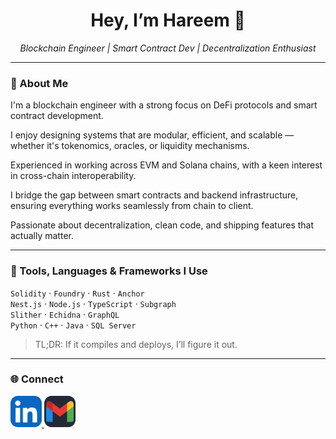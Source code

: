 <h1 align="center">Hey, I’m Hareem 👋</h1>
<p align="center">
  <em>Blockchain Engineer | Smart Contract Dev | Decentralization Enthusiast</em><br>
</p>

---

### 🚀 About Me
I'm a blockchain engineer with a strong focus on DeFi protocols and smart contract development.

I enjoy designing systems that are modular, efficient, and scalable — whether it's tokenomics, oracles, or liquidity mechanisms.

Experienced in working across EVM and Solana chains, with a keen interest in cross-chain interoperability.

I bridge the gap between smart contracts and backend infrastructure, ensuring everything works seamlessly from chain to client.

Passionate about decentralization, clean code, and shipping features that actually matter.

---

### 🔧 Tools, Languages & Frameworks I Use
`Solidity` · `Foundry` · `Rust` · `Anchor`  
`Nest.js` · `Node.js` · `TypeScript` · `Subgraph`  
`Slither` · `Echidna` · `GraphQL`  
`Python` · `C++` · `Java` · `SQL Server`

> TL;DR: If it compiles and deploys, I’ll figure it out.
> 
---

### 🌐 Connect
<a href="https://www.linkedin.com/in/hareem-saad/">
  <img height="50" src="https://github.com/tandpfun/skill-icons/blob/main/icons/LinkedIn.svg"/>
</a>
<a href="mailto:hareems20020@gmail.com">
  <img height="50" src="https://raw.githubusercontent.com/tandpfun/skill-icons/main/icons/Gmail-Dark.svg"/>
</a>


